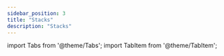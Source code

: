 ```yaml
---
sidebar_position: 3
title: "Stacks"
description: "Stacks"
---
```


import Tabs from '@theme/Tabs';
import TabItem from '@theme/TabItem';

